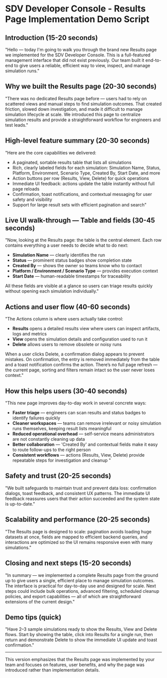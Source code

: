 # SDV Developer Console - Results Page Implementation Demo Script

## Introduction (15-20 seconds)
"Hello — today I'm going to walk you through the brand new Results page we implemented for the SDV Developer Console. This is a full-featured management interface that did not exist previously. Our team built it end-to-end to give users a reliable, efficient way to view, inspect, and manage simulation runs."

## Why we built the Results page (20-30 seconds)
"There was no dedicated Results page before — users had to rely on scattered views and manual steps to find simulation outcomes. That created friction, slowed down investigation, and made it difficult to manage simulation lifecycle at scale. We introduced this page to centralize simulation results and provide a straightforward workflow for engineers and test leads."

## High-level feature summary (20-30 seconds)
"Here are the core capabilities we delivered:

- A paginated, sortable results table that lists all simulations
- Rich, clearly labeled fields for each simulation: Simulation Name, Status, Platform, Environment, Scenario Type, Created By, Start Date, and more
- Action buttons per row (Results, View, Delete) for quick operations
- Immediate UI feedback: actions update the table instantly without full page reloads
- Confirmation, toast notifications, and contextual messaging for user safety and visibility
- Support for large result sets with efficient pagination and search"

## Live UI walk-through — Table and fields (30-45 seconds)
"Now, looking at the Results page: the table is the central element. Each row contains everything a user needs to decide what to do next:

- **Simulation Name** — clearly identifies the run
- **Status** — prominent status badges show completion state
- **Created By** — shows the owner so teams know who to contact
- **Platform / Environment / Scenario Type** — provides execution context
- **Start Date** — human-readable timestamps for traceability

All these fields are visible at a glance so users can triage results quickly without opening each simulation individually."

## Actions and user flow (40-60 seconds)
"The Actions column is where users actually take control:

- **Results** opens a detailed results view where users can inspect artifacts, logs and metrics
- **View** opens the simulation details and configuration used to run it
- **Delete** allows users to remove obsolete or noisy runs

When a user clicks Delete, a confirmation dialog appears to prevent mistakes. On confirmation, the entry is removed immediately from the table and a toast notification confirms the action. There’s no full page refresh — the current page, sorting and filters remain intact so the user never loses context."

## How this helps users (30-40 seconds)
"This new page improves day-to-day work in several concrete ways:

- **Faster triage** — engineers can scan results and status badges to identify failures quickly
- **Cleaner workspaces** — teams can remove irrelevant or noisy simulation runs themselves, keeping result lists meaningful
- **Reduced operational overhead** — self-service means administrators are not constantly cleaning up data
- **Better collaboration** — 'Created By' and contextual fields make it easy to route follow-ups to the right person
- **Consistent workflows** — actions (Results, View, Delete) provide repeatable steps for investigation and cleanup
"

## Safety and trust (20-25 seconds)
"We built safeguards to maintain trust and prevent data loss: confirmation dialogs, toast feedback, and consistent UX patterns. The immediate UI feedback reassures users that their action succeeded and the system state is up-to-date."

## Scalability and performance (20-25 seconds)
"The Results page is designed to scale: pagination avoids loading huge datasets at once, fields are mapped to efficient backend queries, and interactions are optimized so the UI remains responsive even with many simulations."

## Closing and next steps (15-20 seconds)
"In summary — we implemented a complete Results page from the ground up to give users a single, efficient place to manage simulation outcomes. The interface is practical for day-to-day use and designed for scale. Next steps could include bulk operations, advanced filtering, scheduled cleanup policies, and export capabilities — all of which are straightforward extensions of the current design."

## Demo tips (quick)
"Have 2–3 sample simulations ready to show the Results, View and Delete flows. Start by showing the table, click into Results for a single run, then return and demonstrate Delete to show the immediate UI update and toast confirmation."

---

This version emphasizes that the Results page was implemented by your team and focuses on features, user benefits, and why the page was introduced rather than implementation details.
